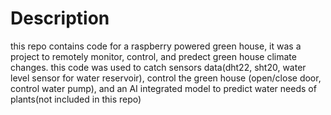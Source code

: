 # Description

this repo contains code for a raspberry powered green house, it was a project to remotely monitor, control, and predect green house climate changes.
this code was used to catch sensors data(dht22, sht20, water level sensor for water reservoir), control the green house (open/close door, control water pump), and an AI integrated model to predict water needs of plants(not included in this repo)

